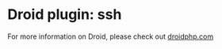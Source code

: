 Droid plugin: ssh
======================

For more information on Droid, please check out [droidphp.com](http://droidphp.com)
